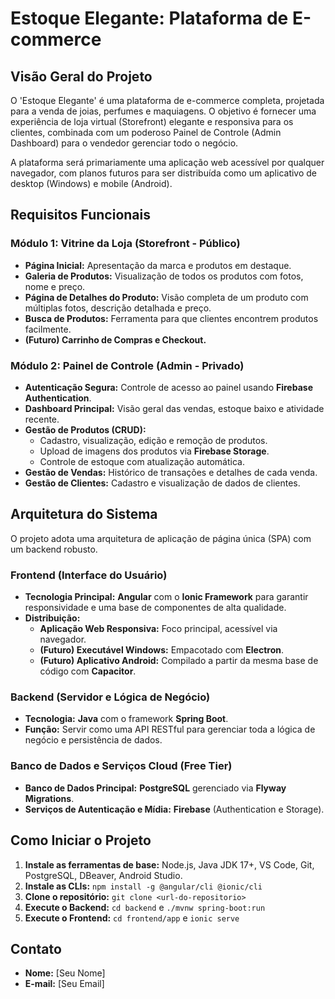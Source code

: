 # Estoque Elegante: Plataforma de E-commerce

## Visão Geral do Projeto

O 'Estoque Elegante' é uma plataforma de e-commerce completa, projetada para a venda de joias, perfumes e maquiagens. O objetivo é fornecer uma experiência de loja virtual (Storefront) elegante e responsiva para os clientes, combinada com um poderoso Painel de Controle (Admin Dashboard) para o vendedor gerenciar todo o negócio.

A plataforma será primariamente uma aplicação web acessível por qualquer navegador, com planos futuros para ser distribuída como um aplicativo de desktop (Windows) e mobile (Android).

## Requisitos Funcionais

### Módulo 1: Vitrine da Loja (Storefront - Público)

* **Página Inicial:** Apresentação da marca e produtos em destaque.
* **Galeria de Produtos:** Visualização de todos os produtos com fotos, nome e preço.
* **Página de Detalhes do Produto:** Visão completa de um produto com múltiplas fotos, descrição detalhada e preço.
* **Busca de Produtos:** Ferramenta para que clientes encontrem produtos facilmente.
* **(Futuro) Carrinho de Compras e Checkout.**

### Módulo 2: Painel de Controle (Admin - Privado)

* **Autenticação Segura:** Controle de acesso ao painel usando **Firebase Authentication**.
* **Dashboard Principal:** Visão geral das vendas, estoque baixo e atividade recente.
* **Gestão de Produtos (CRUD):**
    * Cadastro, visualização, edição e remoção de produtos.
    * Upload de imagens dos produtos via **Firebase Storage**.
    * Controle de estoque com atualização automática.
* **Gestão de Vendas:** Histórico de transações e detalhes de cada venda.
* **Gestão de Clientes:** Cadastro e visualização de dados de clientes.

## Arquitetura do Sistema

O projeto adota uma arquitetura de aplicação de página única (SPA) com um backend robusto.

### Frontend (Interface do Usuário)

* **Tecnologia Principal:** **Angular** com o **Ionic Framework** para garantir responsividade e uma base de componentes de alta qualidade.
* **Distribuição:**
    * **Aplicação Web Responsiva:** Foco principal, acessível via navegador.
    * **(Futuro) Executável Windows:** Empacotado com **Electron**.
    * **(Futuro) Aplicativo Android:** Compilado a partir da mesma base de código com **Capacitor**.

### Backend (Servidor e Lógica de Negócio)

* **Tecnologia:** **Java** com o framework **Spring Boot**.
* **Função:** Servir como uma API RESTful para gerenciar toda a lógica de negócio e persistência de dados.

### Banco de Dados e Serviços Cloud (Free Tier)

* **Banco de Dados Principal:** **PostgreSQL** gerenciado via **Flyway Migrations**.
* **Serviços de Autenticação e Mídia:** **Firebase** (Authentication e Storage).

## Como Iniciar o Projeto

1.  **Instale as ferramentas de base:** Node.js, Java JDK 17+, VS Code, Git, PostgreSQL, DBeaver, Android Studio.
2.  **Instale as CLIs:** `npm install -g @angular/cli @ionic/cli`
3.  **Clone o repositório:** `git clone <url-do-repositorio>`
4.  **Execute o Backend:** `cd backend` e `./mvnw spring-boot:run`
5.  **Execute o Frontend:** `cd frontend/app` e `ionic serve`

## Contato

* **Nome:** [Seu Nome]
* **E-mail:** [Seu Email]